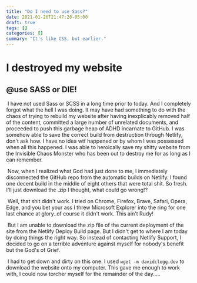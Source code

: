 ```yaml
---
title: "Do I need to use Sass?"
date: 2021-01-26T21:47:28-05:00
draft: true
tags: []
categories: []
summary: "It's like CSS, but earlier."
---
```


# I destroyed my website

## @use SASS or DIE!

​	I have not used Sass or SCSS in a long time prior to today. And I completely forgot what the hell I was doing. It may have had something to do with the chaos of trying to rebuild my website after having inexplicably removed half of the content, committed a large number of unrelated documents, and proceeded to push this garbage heap of ADHD incarnate to GitHub. I was somehow able to save the correct build from destruction through Netlify, don't ask how. I have no idea wtf happened or by whom I was possessed when all this happened. I was able to heroically save my shitty website from the Invisible Chaos Monster who has been out to destroy me for as long as I can remember. 

​	Now, when I realized what God had just done to me, I immediately disconnected the GitHub repo from the  automatic builds on Netlify. I found one decent build in the middle of eight others that were total shit. So fresh. I'll just download the .zip I thought, what could go wrong!? 

​	Well, that shit didn't work. I tried on Chrome, Firefox, Brave, Safari, Opera, Edge, and you bet your ass I threw Microsoft Explorer into the ring for one last chance at glory..of course it didn't work. This ain't Rudy! 

​	But I am unable to download the zip file of the current deployment of the site from the Netlify Deploy Build page. But I didn't get to where I am today by doing things the right way. So instead of contacting Netlify Support, I decided to go on a terrible adventure against myself for nobody's benefit but the God's of Grief.

​	I had to get down and dirty on this one. I used `wget -m davidclegg.dev` to download the website onto my computer. This gave me enough to work with, I could now torcher myself for the remainder of the day.....

